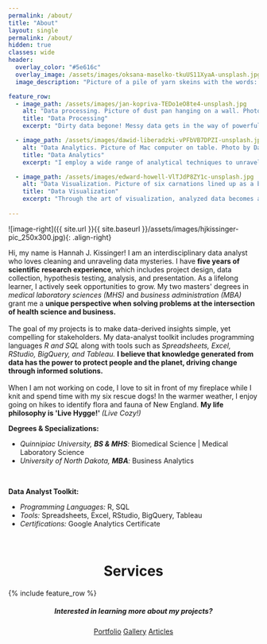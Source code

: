 ```yaml
---
permalink: /about/
title: "About"
layout: single
permalink: /about/
hidden: true
classes: wide
header:
  overlay_color: "#5e616c"
  overlay_image: /assets/images/oksana-maselko-tkuUS11XyaA-unsplash.jpg
  image_description: "Picture of a pile of yarn skeins with the words: About." 

feature_row:
  - image_path: /assets/images/jan-kopriva-TEDo1eO8te4-unsplash.jpg
    alt: "Data processing. Picture of dust pan hanging on a wall. Photo by Jan Kopriva on Unsplash."
    title: "Data Processing"
    excerpt: "Dirty data begone! Messy data gets in the way of powerful insights. To prep for analysis, I clean data using **R, SQL, Spreadsheets, and Excel**."

  - image_path: /assets/images/dawid-liberadzki-vPFbVB7DPZI-unsplash.jpg
    alt: "Data Analytics. Picture of Mac computer on table. Photo by Dawid Liberadzki on Unsplash."
    title: "Data Analytics"
    excerpt: "I employ a wide range of analytical techniques to unravel data mysteries. These hidden patterns, problems, and solutions are revealed through **statistical, time-series, and regression analyses**. "

  - image_path: /assets/images/edward-howell-VlTJdP8ZY1c-unsplash.jpg
    alt: "Data Visualization. Picture of six carnations lined up as a bar graph. Photo by Edward Howell on Unsplash."
    title: "Data Visualization"
    excerpt: "Through the art of visualization, analyzed data becomes actionable knowledge for stakeholders. I produce visualizations using **R, Spreadsheets, Excel, and Tableau**."
 
---
```



![image-right]({{ site.url }}{{ site.baseurl }}/assets/images/hjkissinger-pic_250x300.jpg){: .align-right}

<p>Hi, my name is Hannah J. Kissinger!  I am an interdisciplinary data analyst who loves cleaning and unraveling data mysteries. I have <strong>five years of scientific research experience</strong>, which includes project design, data collection, hypothesis testing, analysis, and presentation. As a lifelong learner, I actively seek opportunities to grow. My two masters' degrees in <em>medical laboratory sciences (MHS)</em> and <em>business administration (MBA)</em> grant me a <strong>unique perspective when solving problems at the intersection of health science and business.</strong>
<br><br>
The goal of my projects is to make data-derived insights simple, yet compelling for stakeholders. My data-analyst toolkit includes programming languages <em>R and SQL</em> along with tools such as <em>Spreadsheets, Excel, RStudio, BigQuery, and Tableau.</em> <strong>I believe that knowledge generated from data has the power to protect people and the planet, driving change through informed solutions.</strong>
<br><br>
When I am not working on code, I love to sit in front of my fireplace while I knit and spend time with my six rescue dogs! In the warmer weather, I enjoy going on hikes to identify flora and fauna of New England. <strong>My life philosophy is 'Live Hygge!' </strong><em>(Live Cozy!)</em>

<p><strong>Degrees & Specializations:</strong></p>
<ul>
  <li><em>Quinnipiac University, <strong>BS & MHS</strong>:</em> Biomedical Science | Medical Laboratory Science</li>
  <li><em>University of North Dakota, <strong>MBA</strong>:</em> Business Analytics</li>
</ul><br>
<p><strong>Data Analyst Toolkit:</strong></p>
<ul>
  <li><em>Programming Languages:</em> R, SQL</li>
  <li><em>Tools:</em> Spreadsheets, Excel, RStudio, BigQuery, Tableau</li>
  <li><em>Certifications:</em> Google Analytics Certificate</li>
</ul>
<p><br></p>

<h1 style="text-align: center;">Services</h1>
{% include feature_row %}

<h5 style="text-align: center;">Interested in learning more about my projects?</h5>
<center><a href="https://hjkissinger.github.io/portfolio/" class="btn btn--inverse .btn--x-large">Portfolio</a>
<a href="https://hjkissinger.github.io/gallery/" class="btn btn--inverse .btn--x-large" >Gallery</a>
<a href="https://hjkissinger.github.io/articles" class="btn btn--inverse .btn--x-large">Articles</a></center>


